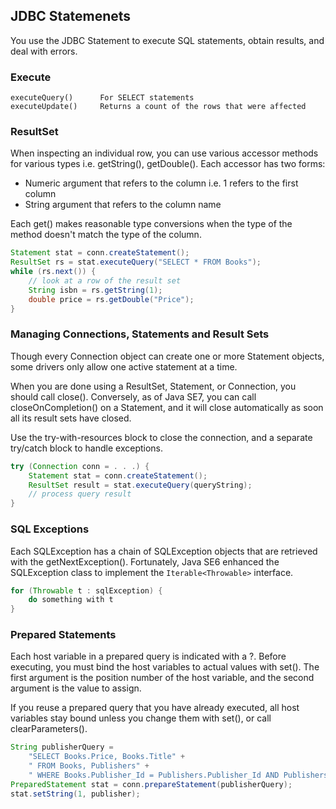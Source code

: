 ## JDBC Statemenets

You use the JDBC Statement to execute SQL statements, obtain results, and deal with errors.

### Execute

```
executeQuery()      For SELECT statements
executeUpdate()     Returns a count of the rows that were affected
```

### ResultSet

When inspecting an individual row, you can use various accessor methods for various types i.e. getString(), getDouble(). Each accessor has two forms:

- Numeric argument that refers to the column i.e. 1 refers to the first column
- String argument that refers to the column name

Each get() makes reasonable type conversions when the type of the method doesn't match the type of the column.

```java
Statement stat = conn.createStatement();
ResultSet rs = stat.executeQuery("SELECT * FROM Books");
while (rs.next()) {
    // look at a row of the result set
    String isbn = rs.getString(1);
    double price = rs.getDouble("Price");
}
```

### Managing Connections, Statements and Result Sets

Though every Connection object can create one or more Statement objects, some drivers only allow one active statement at a time.

When you are done using a ResultSet, Statement, or Connection, you should call close(). Conversely, as of Java SE7, you can call closeOnCompletion() on a Statement, and it will close automatically as soon all its result sets have closed.

Use the try-with-resources block to close the connection, and a separate try/catch block to handle exceptions.

```java
try (Connection conn = . . .) {
    Statement stat = conn.createStatement();
    ResultSet result = stat.executeQuery(queryString);
    // process query result
}
```

### SQL Exceptions

Each SQLException has a chain of SQLException objects that are retrieved with the getNextException(). Fortunately, Java SE6 enhanced the SQLException class to implement the `Iterable<Throwable>` interface.

```java
for (Throwable t : sqlException) {
    do something with t
}
```

### Prepared Statements

Each host variable in a prepared query is indicated with a ?. Before executing, you must bind the host variables to actual values with set(). The first argument is the position number of the host variable, and the second argument is the value to assign.

If you reuse a prepared query that you have already executed, all host variables stay bound unless you change them with set(), or call clearParameters().

```java
String publisherQuery =
    "SELECT Books.Price, Books.Title" +
    " FROM Books, Publishers" +
    " WHERE Books.Publisher_Id = Publishers.Publisher_Id AND Publishers.Name = ?";
PreparedStatement stat = conn.prepareStatement(publisherQuery);
stat.setString(1, publisher);
```
